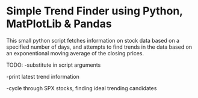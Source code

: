 # Simple Trend Finder using Python, MatPlotLib & Pandas 

This small python script fetches information on stock data based on a specified number of days, and attempts to find trends in the data based on an exponentional moving average of the closing prices. 

TODO: 
-substitute in script arguments

-print latest trend information

-cycle through SPX stocks, finding ideal trending candidates

